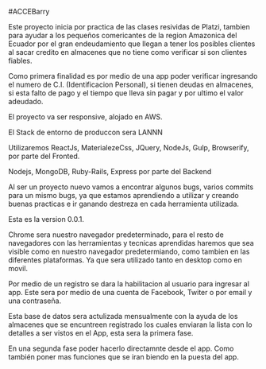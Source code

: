 #ACCEBarry

Este proyecto inicia por practica de las clases resividas de Platzi, tambien para ayudar a los pequeños comericantes de la region Amazonica del Ecuador por el gran endeudamiento que llegan a tener los posibles clientes al sacar credito en almacenes que no tiene como verificar si son clientes fiables.

Como primera finalidad es por medio de una app poder verificar ingresando el numero de C.I. (Identificacion Personal), si tienen deudas en almacenes, si esta falto de pago y el tiempo que lleva sin pagar y por ultimo el valor adeudado. 

El proyecto va ser responsive, alojado en AWS. 

El Stack de entorno de produccon sera LANNN

Utilizaremos ReactJs, MaterialezeCss, JQuery, NodeJs, Gulp, Browserify, por parte del Fronted.

Nodejs, MongoDB, Ruby-Rails, Express por parte del Backend  

Al ser un proyecto nuevo vamos a encontrar algunos bugs, varios commits para un mismo bugs, ya que estamos aprendiendo a utilizar y creando buenas practicas e ir ganando destreza en cada herramienta utilizada.

Esta es la version 0.0.1.

Chrome sera nuestro navegador predeterminado, para el resto de navegadores con las herramientas y tecnicas aprendidas haremos que sea visible como en nuestro navegador predetermiando, como tambien en las diferentes plataformas. Ya que sera utilizado tanto en desktop como en movil.

Por medio de un registro se dara la habilitacion al usuario para ingresar al app. Este sera por medio de una cuenta de Facebook, Twiter o por email y una contraseña.

Esta base de datos sera actulizada mensualmente con la ayuda de los almacenes que se encuntreen registrado los cuales enviaran la lista con lo detalles a ser vistos en el App, esta sera la primera fase. 

En una segunda fase poder hacerlo directamnte desde el app. Como también poner mas funciones que se iran biendo en la puesta del app.  